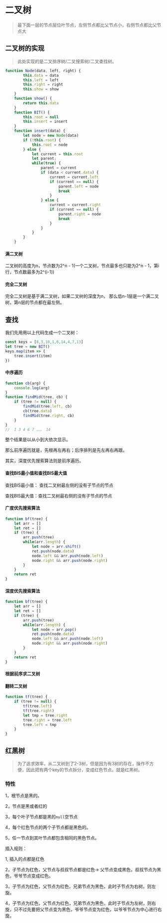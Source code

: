 # 二叉树

> 最下面一层的节点层位叶节点，左侧节点都比父节点小，右侧节点都比父节点大

## 二叉树的实现

> 此处实现的是二叉排序树/二叉搜索树/二叉查找树。

```javaScript
function Node(data, left, right) {
        this.data = data
        this.left = left
        this.right = right
        this.show = show
    }
    function show() {
        return this.data
    }
    function BIT() {
        this.root = null
        this.insert = insert
    }
    function insert(data) {
        let node = new Node(data)
        if (!this.root) {
            this.root = node
        } else {
            let current = this.root
            let parent;
            while(true) {
                parent = current
                if (data < current.data) {
                    current = current.left
                    if (current == null) {
                        parent.left = node
                        break
                    }
                } else {
                    current = current.right
                    if (current == null) {
                        parent.right = node
                        break
                    }
                }
            }
        }
    }
```

#### 满二叉树

二叉树的高度为n，节点数为2^n - 1(一个二叉树，节点最多也只能为2^n - 1，第i行，节点数最多为2^(i-1))

#### 完全二叉树

完全二叉树是基于满二叉树，如果二叉树的深度为n， 那么低n-1层是一个满二叉树，第n层的节点都在最左侧。

## 查找

我们先用用以上代码生成一个二叉树：

```javaScript
const keys = [8,3,10,1,6,14,4,7,13]
let tree = new BIT()
keys.map(item => {
    tree.insert(item)
})
```

#### 中序遍历

```javaScript
function cb(arg) {
    console.log(arg)
}
function findMid(tree, cb) {
    if (tree != null) {
        findMid(tree.left, cb)
        cb(tree.data)
        findMid(tree.right, cb)
    }
}
//  1 3 4 6 7 。。。 14
```

整个结果是以从小到大依次显示。

那么前序遍历就是，先根再左再右；后序排列是先左再右再跟。

其实，深度优先搜索算法则是前序遍历。

#### 查找BIS最小值和查找BIS最大值

查找BIS最小值： 查找二叉树最左侧的没有子节点的节点

查找BIS最大值：查找二叉树最右侧的没有子节点的节点


#### 广度优先搜索算法

```javaScript
function bf(tree) {
    let arr = []
    let ret = []
    if (tree) {
        arr.push(tree)
        while(arr.length) {
            let node = arr.shift()
            ret.push(node.data)
            node.left && arr.push(node.left)
            node.right && arr.push(node.right)
        }
    }
    return ret
}
```

#### 深度优先搜索算法

```javaScript
function bf(tree) {
    let arr = []
    let ret = []
    if (tree) {
        arr.push(tree)
        while(arr.length) {
            let node = arr.pop()
            ret.push(node.data)
            node.left && arr.push(node.left)
            node.right && arr.push(node.right)
        }
    }
    return ret
}
```

#### 根据前序求二叉树

#### 翻转二叉树

```javaScript
function tf(tree) {
    if (tree != null) {
        tf(tree.left)
        tf(tree.right)
        let tmp = tree.right
        tree.right = tree.left
        tree.left = tmp
    }
}
```

## 红黑树

> 为了追求效率，从二叉树到了2-3树，但是因为有3树的存在，操作不方便，因此把有两个key的节点拆分，变成红色节点。就是红黑树。

### 特性

1，根节点是黑的。

2，节点是黑或者红的

3，每个叶子节点都是黑的`null`空节点

4，每个红色节点的两个子节点都是黑色的。

5，任一节点到其叶节点都包含相同的黑色节点。

插入规则：

1, 插入的点都是红色

2，子节点为红色，父节点与叔叔节点都是红色-> 父节点变成黑色，叔叔节点为黑色，爷爷节点变成红色。

3，子节点为红色，父节点为红色，兄弟节点为黑色，此时子节点为右树，则左旋。

4，子节点为红色，父节点为红色，兄弟节点为黑色，此时子节点为左树，则右旋，只不过先要把父节点变为黑色，爷爷节点变为红色，以爷爷节点为中心进行右旋。
